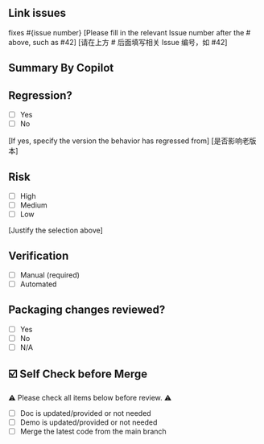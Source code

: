 ## Link issues

fixes #{issue number}
[Please fill in the relevant Issue number after the # above, such as #42]
[请在上方 # 后面填写相关 Issue 编号，如 #42]

## Summary By Copilot


## Regression?

- [ ] Yes
- [ ] No

[If yes, specify the version the behavior has regressed from]
[是否影响老版本]

## Risk

- [ ] High
- [ ] Medium
- [ ] Low

[Justify the selection above]

## Verification

- [ ] Manual (required)
- [ ] Automated

## Packaging changes reviewed?

- [ ] Yes
- [ ] No
- [ ] N/A

## ☑️ Self Check before Merge

⚠️ Please check all items below before review. ⚠️

- [ ] Doc is updated/provided or not needed
- [ ] Demo is updated/provided or not needed
- [ ] Merge the latest code from the main branch
